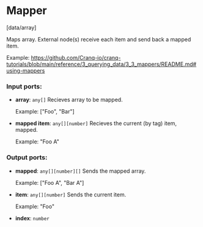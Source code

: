 # Mapper

[data/array]

Maps array. External node(s) receive each item and send back a mapped item.

Example:
https://github.com/Cranq-io/cranq-tutorials/blob/main/reference/3_querying_data/3_3_mappers/README.md#using-mappers

### Input ports:

* __array__: `any[]`
    Recieves array to be mapped.
    
    Example:
    ["Foo", "Bar"]



* __mapped item__: `any[][number]`
    Recieves the current (by tag) item, mapped.
    
    Example:
    "Foo A"



### Output ports:

* __mapped__: `any[][number][]`
    Sends the mapped array.
    
    Example:
    ["Foo A", "Bar A"]



* __item__: `any[][number]`
    Sends the current item.
    
    Example:
    "Foo"



* __index__: `number`


